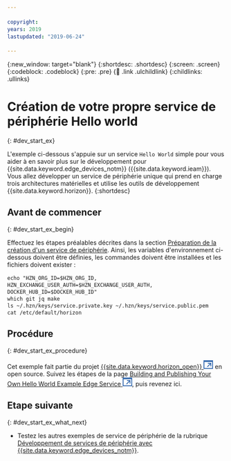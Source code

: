 ```yaml
---

copyright:
years: 2019
lastupdated: "2019-06-24"  

---
```


{:new_window: target="blank"}
{:shortdesc: .shortdesc}
{:screen: .screen}
{:codeblock: .codeblock}
{:pre: .pre}
{:child: .link .ulchildlink}
{:childlinks: .ullinks}

# Création de votre propre service de périphérie Hello world
{: #dev_start_ex}

L'exemple ci-dessous s'appuie sur un service `Hello World` simple pour vous aider à en savoir plus sur le développement pour {{site.data.keyword.edge_devices_notm}} ({{site.data.keyword.ieam}}). Vous allez développer un service de périphérie unique qui prend en charge trois architectures matérielles et utilise les outils de développement {{site.data.keyword.horizon}}.
{:shortdesc}

## Avant de commencer
{: #dev_start_ex_begin}

Effectuez les étapes préalables décrites dans la section [Préparation de la création d'un service de périphérie](service_containers.md). Ainsi, les variables d'environnement ci-dessous doivent être définies, les commandes doivent être installées et les fichiers doivent exister :
```
echo "HZN_ORG_ID=$HZN_ORG_ID, HZN_EXCHANGE_USER_AUTH=$HZN_EXCHANGE_USER_AUTH, DOCKER_HUB_ID=$DOCKER_HUB_ID"
which git jq make
ls ~/.hzn/keys/service.private.key ~/.hzn/keys/service.public.pem
cat /etc/default/horizon
```

## Procédure
{: #dev_start_ex_procedure}

Cet exemple fait partie du projet [{{site.data.keyword.horizon_open}} ![S'ouvre dans un nouvel onglet](../../images/icons/launch-glyph.svg "S'ouvre dans un nouvel onglet")](https://github.com/open-horizon/) en open source. Suivez les étapes de la page [Building and Publishing Your Own Hello World Example Edge Service ![S'ouvre dans un nouvel onglet](../../images/icons/launch-glyph.svg "S'ouvre dans un nouvel onglet")](https://github.com/open-horizon/examples/blob/master/edge/services/helloworld/CreateService.md#build-publish-your-hw), puis revenez ici.

## Etape suivante
{: #dev_start_ex_what_next}

* Testez les autres exemples de service de périphérie de la rubrique [Développement de services de périphérie avec {{site.data.keyword.edge_devices_notm}}](developing.md).
